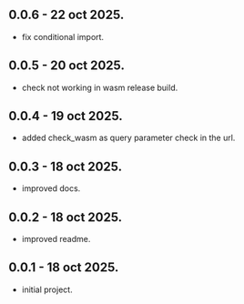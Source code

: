 ## 0.0.6 - 22 oct 2025.

* fix conditional import.

## 0.0.5 - 20 oct 2025.

* check not working in wasm release build.

## 0.0.4 - 19 oct 2025.

* added check_wasm as query parameter check in the url. 

## 0.0.3 - 18 oct 2025.

* improved docs.

## 0.0.2 - 18 oct 2025.

* improved readme.

## 0.0.1 - 18 oct 2025.

* initial project.
